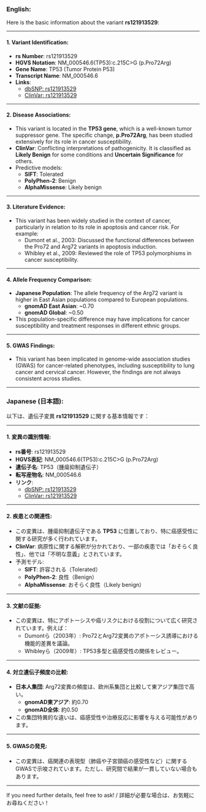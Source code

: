 ### English:
Here is the basic information about the variant **rs121913529**:

---

#### 1. **Variant Identification**:
- **rs Number**: rs121913529
- **HGVS Notation**: NM_000546.6(TP53):c.215C>G (p.Pro72Arg)
- **Gene Name**: TP53 (Tumor Protein P53)
- **Transcript Name**: NM_000546.6
- **Links**:
  - [dbSNP: rs121913529](https://www.ncbi.nlm.nih.gov/snp/rs121913529)
  - [ClinVar: rs121913529](https://www.ncbi.nlm.nih.gov/clinvar/variation/12375/)

---

#### 2. **Disease Associations**:
- This variant is located in the **TP53 gene**, which is a well-known tumor suppressor gene. The specific change, **p.Pro72Arg**, has been studied extensively for its role in cancer susceptibility.
- **ClinVar**: Conflicting interpretations of pathogenicity. It is classified as **Likely Benign** for some conditions and **Uncertain Significance** for others.
- Predictive models:
  - **SIFT**: Tolerated
  - **PolyPhen-2**: Benign
  - **AlphaMissense**: Likely benign

---

#### 3. **Literature Evidence**:
- This variant has been widely studied in the context of cancer, particularly in relation to its role in apoptosis and cancer risk. For example:
  - Dumont et al., 2003: Discussed the functional differences between the Pro72 and Arg72 variants in apoptosis induction.
  - Whibley et al., 2009: Reviewed the role of TP53 polymorphisms in cancer susceptibility.

---

#### 4. **Allele Frequency Comparison**:
- **Japanese Population**: The allele frequency of the Arg72 variant is higher in East Asian populations compared to European populations.
  - **gnomAD East Asian**: ~0.70
  - **gnomAD Global**: ~0.50
- This population-specific difference may have implications for cancer susceptibility and treatment responses in different ethnic groups.

---

#### 5. **GWAS Findings**:
- This variant has been implicated in genome-wide association studies (GWAS) for cancer-related phenotypes, including susceptibility to lung cancer and cervical cancer. However, the findings are not always consistent across studies.

---

### Japanese (日本語):
以下は、遺伝子変異 **rs121913529** に関する基本情報です：

---

#### 1. **変異の識別情報**:
- **rs番号**: rs121913529
- **HGVS表記**: NM_000546.6(TP53):c.215C>G (p.Pro72Arg)
- **遺伝子名**: TP53（腫瘍抑制遺伝子）
- **転写産物名**: NM_000546.6
- **リンク**:
  - [dbSNP: rs121913529](https://www.ncbi.nlm.nih.gov/snp/rs121913529)
  - [ClinVar: rs121913529](https://www.ncbi.nlm.nih.gov/clinvar/variation/12375/)

---

#### 2. **疾患との関連性**:
- この変異は、腫瘍抑制遺伝子である **TP53** に位置しており、特に癌感受性に関する研究が多く行われています。
- **ClinVar**: 病原性に関する解釈が分かれており、一部の疾患では「おそらく良性」、他では「不明な意義」とされています。
- 予測モデル:
  - **SIFT**: 許容される（Tolerated）
  - **PolyPhen-2**: 良性（Benign）
  - **AlphaMissense**: おそらく良性（Likely benign）

---

#### 3. **文献の証拠**:
- この変異は、特にアポトーシスや癌リスクにおける役割について広く研究されています。例えば：
  - Dumontら（2003年）: Pro72とArg72変異のアポトーシス誘導における機能的差異を議論。
  - Whibleyら（2009年）: TP53多型と癌感受性の関係をレビュー。

---

#### 4. **対立遺伝子頻度の比較**:
- **日本人集団**: Arg72変異の頻度は、欧州系集団と比較して東アジア集団で高い。
  - **gnomAD東アジア**: 約0.70
  - **gnomAD全体**: 約0.50
- この集団特異的な違いは、癌感受性や治療反応に影響を与える可能性があります。

---

#### 5. **GWASの発見**:
- この変異は、癌関連の表現型（肺癌や子宮頸癌の感受性など）に関するGWASで示唆されています。ただし、研究間で結果が一貫していない場合もあります。

---

If you need further details, feel free to ask! / 詳細が必要な場合は、お気軽にお尋ねください！